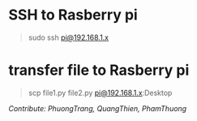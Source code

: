 # SSH to Rasberry pi
> sudo ssh pi@192.168.1.x
# transfer file to Rasberry pi
> scp file1.py file2.py pi@192.168.1.x:Desktop

*Contribute: PhuongTrang,
             QuangThien,
             PhamThuong*
